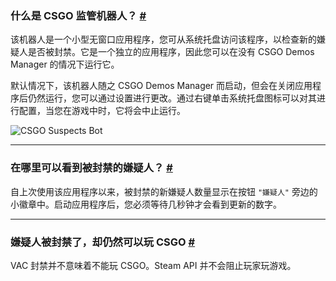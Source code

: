 <a class="anchor" id="bot"></a>

### 什么是 CSGO 监管机器人？ [#](/docs/suspects#bot)

该机器人是一个小型无窗口应用程序，您可从系统托盘访问该程序，以检查新的嫌疑人是否被封禁。它是一个独立的应用程序，因此您可以在没有 CSGO Demos Manager 的情况下运行它。

默认情况下，该机器人随之 CSGO Demos Manager 而启动，但会在关闭应用程序后仍然运行，您可以通过设置进行更改。通过右键单击系统托盘图标可以对其进行配置，当您在游戏中时，它将会中止运行。

![CSGO Suspects Bot](docs/suspects/bot.jpg)

---

<a class="anchor" id="found-suspects"></a>

### 在哪里可以看到被封禁的嫌疑人？ [#](/docs/suspects#found-suspects)

自上次使用该应用程序以来，被封禁的新嫌疑人数量显示在按钮 `"嫌疑人"` 旁边的小徽章中。启动应用程序后，您必须等待几秒钟才会看到更新的数字。

---

<a class="anchor" id="still-playing"></a>

### 嫌疑人被封禁了，却仍然可以玩 CSGO [#](/docs/suspects#still-playing)

VAC 封禁并不意味着不能玩 CSGO。Steam API 并不会阻止玩家玩游戏。